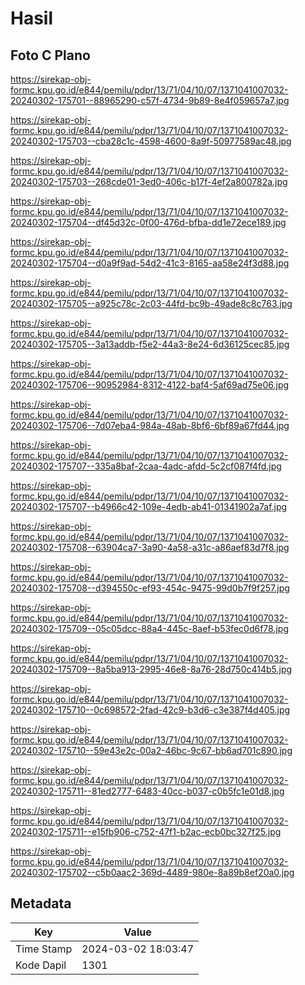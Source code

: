 # Hasil

## Foto C Plano

https://sirekap-obj-formc.kpu.go.id/e844/pemilu/pdpr/13/71/04/10/07/1371041007032-20240302-175701--88965290-c57f-4734-9b89-8e4f059657a7.jpg

https://sirekap-obj-formc.kpu.go.id/e844/pemilu/pdpr/13/71/04/10/07/1371041007032-20240302-175703--cba28c1c-4598-4600-8a9f-50977589ac48.jpg

https://sirekap-obj-formc.kpu.go.id/e844/pemilu/pdpr/13/71/04/10/07/1371041007032-20240302-175703--268cde01-3ed0-406c-b17f-4ef2a800782a.jpg

https://sirekap-obj-formc.kpu.go.id/e844/pemilu/pdpr/13/71/04/10/07/1371041007032-20240302-175704--df45d32c-0f00-476d-bfba-dd1e72ece189.jpg

https://sirekap-obj-formc.kpu.go.id/e844/pemilu/pdpr/13/71/04/10/07/1371041007032-20240302-175704--d0a9f9ad-54d2-41c3-8165-aa58e24f3d88.jpg

https://sirekap-obj-formc.kpu.go.id/e844/pemilu/pdpr/13/71/04/10/07/1371041007032-20240302-175705--a925c78c-2c03-44fd-bc9b-49ade8c8c763.jpg

https://sirekap-obj-formc.kpu.go.id/e844/pemilu/pdpr/13/71/04/10/07/1371041007032-20240302-175705--3a13addb-f5e2-44a3-8e24-6d36125cec85.jpg

https://sirekap-obj-formc.kpu.go.id/e844/pemilu/pdpr/13/71/04/10/07/1371041007032-20240302-175706--90952984-8312-4122-baf4-5af69ad75e06.jpg

https://sirekap-obj-formc.kpu.go.id/e844/pemilu/pdpr/13/71/04/10/07/1371041007032-20240302-175706--7d07eba4-984a-48ab-8bf6-6bf89a67fd44.jpg

https://sirekap-obj-formc.kpu.go.id/e844/pemilu/pdpr/13/71/04/10/07/1371041007032-20240302-175707--335a8baf-2caa-4adc-afdd-5c2cf087f4fd.jpg

https://sirekap-obj-formc.kpu.go.id/e844/pemilu/pdpr/13/71/04/10/07/1371041007032-20240302-175707--b4966c42-109e-4edb-ab41-01341902a7af.jpg

https://sirekap-obj-formc.kpu.go.id/e844/pemilu/pdpr/13/71/04/10/07/1371041007032-20240302-175708--63904ca7-3a90-4a58-a31c-a86aef83d7f8.jpg

https://sirekap-obj-formc.kpu.go.id/e844/pemilu/pdpr/13/71/04/10/07/1371041007032-20240302-175708--d394550c-ef93-454c-9475-99d0b7f9f257.jpg

https://sirekap-obj-formc.kpu.go.id/e844/pemilu/pdpr/13/71/04/10/07/1371041007032-20240302-175709--05c05dcc-88a4-445c-8aef-b53fec0d6f78.jpg

https://sirekap-obj-formc.kpu.go.id/e844/pemilu/pdpr/13/71/04/10/07/1371041007032-20240302-175709--8a5ba913-2995-46e8-8a76-28d750c414b5.jpg

https://sirekap-obj-formc.kpu.go.id/e844/pemilu/pdpr/13/71/04/10/07/1371041007032-20240302-175710--0c698572-2fad-42c9-b3d6-c3e387f4d405.jpg

https://sirekap-obj-formc.kpu.go.id/e844/pemilu/pdpr/13/71/04/10/07/1371041007032-20240302-175710--59e43e2c-00a2-46bc-9c67-bb6ad701c890.jpg

https://sirekap-obj-formc.kpu.go.id/e844/pemilu/pdpr/13/71/04/10/07/1371041007032-20240302-175711--81ed2777-6483-40cc-b037-c0b5fc1e01d8.jpg

https://sirekap-obj-formc.kpu.go.id/e844/pemilu/pdpr/13/71/04/10/07/1371041007032-20240302-175711--e15fb906-c752-47f1-b2ac-ecb0bc327f25.jpg

https://sirekap-obj-formc.kpu.go.id/e844/pemilu/pdpr/13/71/04/10/07/1371041007032-20240302-175702--c5b0aac2-369d-4489-980e-8a89b8ef20a0.jpg


## Metadata

| Key        | Value               |
| ---------- | ------------------- |
| Time Stamp | 2024-03-02 18:03:47 |
| Kode Dapil | 1301                |



